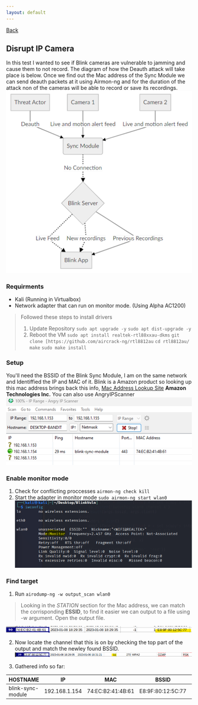 ```yaml
---
layout: default
---
```

[Back](./)

## Disrupt IP Camera
In this test I wanted to see if Blink cameras are vulnerable to jamming and cause them to not record. The diagram of how the Deauth attack will take place is below. Once we find out the Mac address of the Sync Module we can send deauth packets at it using Airmon-ng and for the duration of the attack non of the cameras will be able to record or save its recordings.
![deauth](./assets/BlinkInfra.png)

### Requirments 
- Kali (Running in Virtualbox)
- Network adapter that can run on monitor mode. (Using Alpha AC1200)
> Followed these steps to install drivers
> 1. Update Repository
> `sudo apt upgrade -y`
> `sudo apt dist-upgrade -y`
> 2. Reboot the VM
> `sudo apt install realtek-rtl88xxau-dkms`
> `git clone [https://github.com/aircrack-ng/rtl8812au`
> `cd rtl8812au/ `
> `make`
> `sudo make install`

### Setup 
You'll need the BSSID of the Blink Sync Module, I am on the same network and Identiffied the IP and MAC of it. Blink is a Amazon product so looking up this mac address brings back this info,
[Mac Address Lookup Site](https://maclookup.app)
**Amazon Technologies Inc.**
You can also use AngryIPScanner
![IP](./assets/Scanned_IP.png)

### Enable monitor mode 
1. Check for conflicting proccesses 
`airmon-ng check kill`
2. Start the adapter in monitor mode
`sudo airmon-ng start wlan0`
![Monitor](./assets/MonitorMode.png)

### Find target 
1. Run `airodump-ng -w output_scan wlan0`
> Looking in the *STATION* section for the Mac address, we can match the corrisponding **ESSID**, to find it easier we can output to a file using -w argument. Open the output file.

![BSSID](./assets/BSSID.png)

2. Now locate the channel that this is on by checking the top part of the output and match the newley found BSSID. 
![SSID](./assets/SSID.png)

3. Gathered info so far:

| HOSTNAME| IP|MAC |  BSSID | CH |
| ---- | ----- | ----| ---| --- |
|blink-sync-module | 192.168.1.154| 74:EC:B2:41:4B:61| E8:9F:80:12:5C:77 | 11 |
